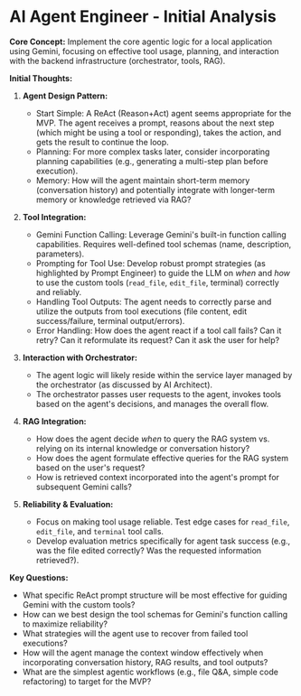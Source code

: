 # AI Agent Engineer - Initial Analysis

**Core Concept:** Implement the core agentic logic for a local application using Gemini, focusing on effective tool usage, planning, and interaction with the backend infrastructure (orchestrator, tools, RAG).

**Initial Thoughts:**

1.  **Agent Design Pattern:**
    *   Start Simple: A ReAct (Reason+Act) agent seems appropriate for the MVP. The agent receives a prompt, reasons about the next step (which might be using a tool or responding), takes the action, and gets the result to continue the loop.
    *   Planning: For more complex tasks later, consider incorporating planning capabilities (e.g., generating a multi-step plan before execution).
    *   Memory: How will the agent maintain short-term memory (conversation history) and potentially integrate with longer-term memory or knowledge retrieved via RAG?

2.  **Tool Integration:**
    *   Gemini Function Calling: Leverage Gemini's built-in function calling capabilities. Requires well-defined tool schemas (name, description, parameters).
    *   Prompting for Tool Use: Develop robust prompt strategies (as highlighted by Prompt Engineer) to guide the LLM on *when* and *how* to use the custom tools (`read_file`, `edit_file`, terminal) correctly and reliably.
    *   Handling Tool Outputs: The agent needs to correctly parse and utilize the outputs from tool executions (file content, edit success/failure, terminal output/errors).
    *   Error Handling: How does the agent react if a tool call fails? Can it retry? Can it reformulate its request? Can it ask the user for help?

3.  **Interaction with Orchestrator:**
    *   The agent logic will likely reside within the service layer managed by the orchestrator (as discussed by AI Architect).
    *   The orchestrator passes user requests to the agent, invokes tools based on the agent's decisions, and manages the overall flow.

4.  **RAG Integration:**
    *   How does the agent decide *when* to query the RAG system vs. relying on its internal knowledge or conversation history?
    *   How does the agent formulate effective queries for the RAG system based on the user's request?
    *   How is retrieved context incorporated into the agent's prompt for subsequent Gemini calls?

5.  **Reliability & Evaluation:**
    *   Focus on making tool usage reliable. Test edge cases for `read_file`, `edit_file`, and `terminal` tool calls.
    *   Develop evaluation metrics specifically for agent task success (e.g., was the file edited correctly? Was the requested information retrieved?).

**Key Questions:**
*   What specific ReAct prompt structure will be most effective for guiding Gemini with the custom tools?
*   How can we best design the tool schemas for Gemini's function calling to maximize reliability?
*   What strategies will the agent use to recover from failed tool executions?
*   How will the agent manage the context window effectively when incorporating conversation history, RAG results, and tool outputs?
*   What are the simplest agentic workflows (e.g., file Q&A, simple code refactoring) to target for the MVP? 